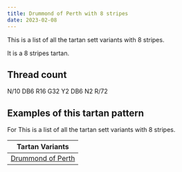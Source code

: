 ```yaml
---
title: Drummond of Perth with 8 stripes
date: 2023-02-08
---
```

This is a list of all the tartan sett variants with 8 stripes.

It is a 8 stripes tartan.


## Thread count
N/10 DB6 R16 G32 Y2 DB6 N2 R/72

## Examples of this tartan pattern
For This is a list of all the tartan sett variants with 8 stripes.

| Tartan Variants |
|---------------|
| [Drummond of Perth](/variants/n/10/db6/r16/g32/y2/db6/n2/r/72-db000064-g004c00-nd0d0d0-rc80000-yffc800/)||
